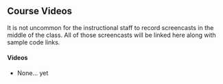 ## Course Videos

It is not uncommon for the instructional staff to record screencasts in the middle of the class. All of those screencasts will be linked here along with sample code links.

#### Videos

* None... yet
